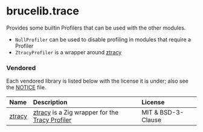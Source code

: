 # brucelib.trace

Provides some builtin Profilers that can be used with the other modules.

- `NullProfiler` can be used to disable profiling in modules that require a Profiler
- `ZtracyProfiler` is a wrapper around [ztracy](https://github.com/michal-z/zig-gamedev/tree/main/libs/ztracy)


### Vendored

Each vendored library is listed below with the license it is under; also see the [NOTICE](NOTICE) file.

| Name | Description | License |
| :--- | :---------- | :------ |
| [ztracy](src/vendored/ztracy) | [ztracy](https://github.com/michal-z/zig-gamedev/tree/main/libs/ztracy) is a Zig wrapper for the [Tracy Profiler](https://github.com/wolfpld/tracy) |MIT & BSD-3-Clause|
